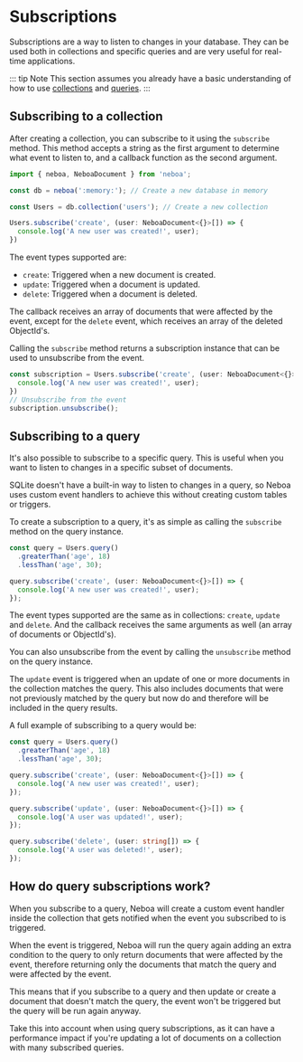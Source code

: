 # Subscriptions

Subscriptions are a way to listen to changes in your database.
They can be used both in collections and specific queries and are very useful for real-time applications.

::: tip Note
This section assumes you already have a basic understanding of how to use [collections](/guide/basic/collections) and [queries](/guide/queries/creating-queries).
:::

## Subscribing to a collection

After creating a collection, you can subscribe to it using the `subscribe` method.
This method accepts a string as the first argument to determine what event to listen to, and a callback function as the second argument.

```ts
import { neboa, NeboaDocument } from 'neboa';

const db = neboa(':memory:'); // Create a new database in memory

const Users = db.collection('users'); // Create a new collection

Users.subscribe('create', (user: NeboaDocument<{}>[]) => {
  console.log('A new user was created!', user);
})
```

The event types supported are:

- `create`: Triggered when a new document is created.
- `update`: Triggered when a document is updated.
- `delete`: Triggered when a document is deleted.

The callback receives an array of documents that were affected by the event, except for the `delete` event, which receives an array of the deleted ObjectId's.

Calling the `subscribe` method returns a subscription instance that can be used to unsubscribe from the event.

```ts
const subscription = Users.subscribe('create', (user: NeboaDocument<{}>[]) => {
  console.log('A new user was created!', user);
})
// Unsubscribe from the event
subscription.unsubscribe();
```

## Subscribing to a query

It's also possible to subscribe to a specific query.
This is useful when you want to listen to changes in a specific subset of documents.

SQLite doesn't have a built-in way to listen to changes in a query, so Neboa uses custom event handlers to achieve this without creating custom tables or triggers.

To create a subscription to a query, it's as simple as calling the `subscribe` method on the query instance.

```ts
const query = Users.query()
  .greaterThan('age', 18)
  .lessThan('age', 30);

query.subscribe('create', (user: NeboaDocument<{}>[]) => {
  console.log('A new user was created!', user);
});
```

The event types supported are the same as in collections: `create`, `update` and `delete`. And the callback receives the same arguments as well (an array of documents or ObjectId's).

You can also unsubscribe from the event by calling the `unsubscribe` method on the query instance.

The `update` event is triggered when an update of one or more documents in the collection matches the query. This also includes documents that were not previously matched by the query but now do and therefore will be included in the query results.

A full example of subscribing to a query would be:

```ts
const query = Users.query()
  .greaterThan('age', 18)
  .lessThan('age', 30);

query.subscribe('create', (user: NeboaDocument<{}>[]) => {
  console.log('A new user was created!', user);
});

query.subscribe('update', (user: NeboaDocument<{}>[]) => {
  console.log('A user was updated!', user);
});

query.subscribe('delete', (user: string[]) => {
  console.log('A user was deleted!', user);
});
```

## How do query subscriptions work?

When you subscribe to a query, Neboa will create a custom event handler inside the collection that gets notified when the event you subscribed to is triggered.

When the event is triggered, Neboa will run the query again adding an extra condition to the query to only return documents that were affected by the event, therefore returning only the documents that match the query and were affected by the event.

This means that if you subscribe to a query and then update or create a document that doesn't match the query, the event won't be triggered but the query will be run again anyway.

Take this into account when using query subscriptions, as it can have a performance impact if you're updating a lot of documents on a collection with many subscribed queries.